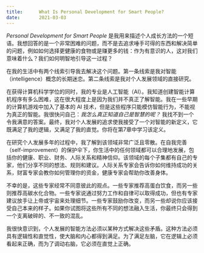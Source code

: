 ```yaml
---
title:      What Is Personal Development for Smart People?
date:       2021-03-03
---
```




*Personal Development for Smart People* 是我用来描述个人成长方法的一个短语。我想回答的是一个非常困难的问题，而不是去追求唾手可得的东西和解决简单的问题，例如如何选择更健康的食物或是赚更多的钱：作为有意识的人，这对我们意味着什么？我们如何明智地引导这一过程？

在我的生活中有两个线索引导我去解决这个问题。第一条线索是我对智能（intelligence）概念的长期迷恋。第二条线索是我对个人发展领域的直接研究。

在获得计算机科学学位的同时，我的专业是人工智能（AI）。我知道创建智能计算机程序有多么困难，这在很大程度上是因为我们并不真正了解智能。我在一些早期的计算机游戏中加入了基本的 AI 技术，但是这些程序只能模仿智能行为，不能视为真正的智能。我很快问自己：*我怎么真正知道自己是智慧的呢？* 我找不到一个令我满意的答案。最终，我对个人发展的追求使我接受了一个对智能的新定义，它既满足了我的逻辑，又满足了我的直觉。你将在第7章中学习该定义。

在研究个人发展多年的过程中，我了解到该领域非常广泛且零散。在自我完善（self-improvement）的保护伞下，你生活中的任何领域都可以合理地发展，包括你的健康、职业、财务、人际关系和精神信仰。该领域的每个子集都有自己的专家，他们分享不同的想法、规则和建议。人际关系专家会告诉你如何维持成功的关系，财富专家会教你如何管理你的资金，健康专家会帮助你改善身体。

不幸的是，这些专家经常不同意彼此的观点。一些专家推荐高蛋白饮食，而另一些则推荐高碳水化合物。一些专家说通过努力工作和自律可以取得成功，但也有专家建议放手让上帝或宇宙来处理细节。一些专家鼓励你改变，而另一些却说你应该接受自己本来的样子。如果你试图将这些所有不同的想法融入生活，你最终只会得到一个支离破碎的、不一致的混乱。

我很快意识到，个人发展的智能方法必须以某种方式解决这些矛盾。这种方法必须具有逻辑性和直觉性，使大脑和内心都得到满足。为了满足左脑，它在逻辑上必须看起来正确，而为了调动右脑，它必须在直觉上正确。

